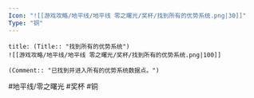 ```yaml
---
Icon: "![[游戏攻略/地平线/地平线 零之曙光/奖杯/找到所有的优势系统.png|30]]"
Type: "铜"
---
```

```ad-common-bronze-trophy
title: (Title:: "找到所有的优势系统")
![[游戏攻略/地平线/地平线 零之曙光/奖杯/找到所有的优势系统.png|100]]

(Comment:: "已找到并进入所有的优势系统数据点。")
```

#地平线/零之曙光 #奖杯 #铜
